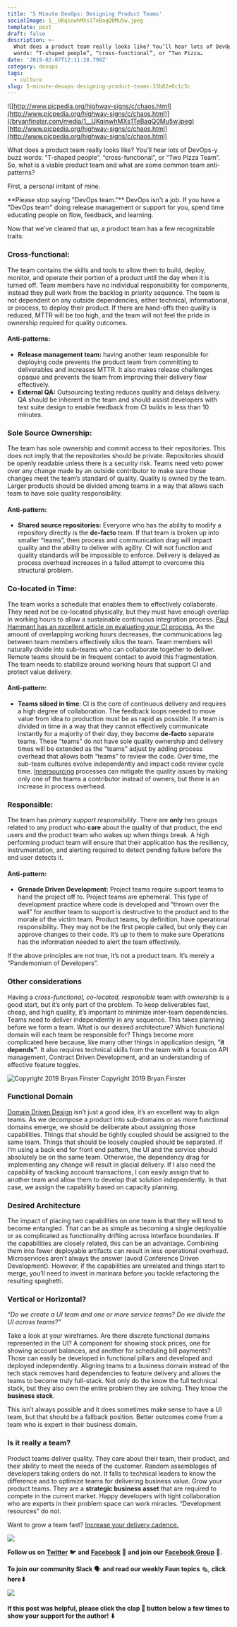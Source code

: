 ```yaml
---
title: '5 Minute DevOps: Designing Product Teams'
socialImage: 1__UKqinwhMXs1TeBaqQ0Mu5w.jpeg
template: post
draft: false
description: >-
  What does a product team really looks like? You’ll hear lots of DevOps-y buzz
  words: “T-shaped people”, “cross-functional”, or “Two Pizza…
date: '2019-02-07T12:11:28.798Z'
category: devops
tags:
  - culture
slug: 5-minute-devops-designing-product-teams-33b82e6c1c5c
---
```


![[http://www.picpedia.org/highway-signs/c/chaos.html](http://www.picpedia.org/highway-signs/c/chaos.html)](/bryanfinster.com/media/1__UKqinwhMXs1TeBaqQ0Mu5w.jpeg)
[http://www.picpedia.org/highway-signs/c/chaos.html](http://www.picpedia.org/highway-signs/c/chaos.html)

What does a product team really looks like? You’ll hear lots of DevOps-y buzz words: “T-shaped people”, “cross-functional”, or “Two Pizza Team”. So, what is a viable product team and what are some common team anti-patterns?

First, a personal irritant of mine.

<rant>   
**Please stop saying "DevOps team."** DevOps isn't a job. If you have a "DevOps team" doing release management or support for you, spend time educating people on flow, feedback, and learning.   
</rant>

Now that we’ve cleared that up, a product team has a few recognizable traits:

### **Cross-functional:**

The team contains the skills and tools to allow them to build, deploy, monitor, and operate their portion of a product until the day when it is turned off. Team members have no individual responsibility for components, instead they pull work from the backlog in priority sequence. The team is not dependent on any outside dependencies, either technical, informational, or process, to deploy their product. If there are hand-offs then quality is reduced, MTTR will be too high, and the team will not feel the pride in ownership required for quality outcomes.

#### Anti-patterns:

*   **Release management team:** having another team responsible for deploying code prevents the product team from committing to deliverables and increases MTTR. It also makes release challenges opaque and prevents the team from improving their delivery flow effectively.
*   **External QA:** Outsourcing testing reduces quality and delays delivery. QA should be inherent in the team and should assist developers with test suite design to enable feedback from CI builds in less than 10 minutes.

### **Sole Source Ownership:**

The team has sole ownership and commit access to their repositories. This does not imply that the repositories should be private. Repositories should be openly readable unless there is a security risk. Teams need veto power over any change made by an outside contributor to make sure those changes meet the team’s standard of quality. Quality is owned by the team. Larger products should be divided among teams in a way that allows each team to have sole quality responsibility.

#### Anti-pattern:

*   **Shared source repositories:** Everyone who has the ability to modify a repository directly is the **de-facto** team. If that team is broken up into smaller “teams”, then process and communication drag will impact quality and the ability to deliver with agility. CI will not function and quality standards will be impossible to enforce. Delivery is delayed as process overhead increases in a failed attempt to overcome this structural problem.

### **Co-located in Time:**

The team works a schedule that enables them to effectively collaborate. They need not be co-located physically, but they must have enough overlap in working hours to allow a sustainable continuous integration process. [Paul Hammant has an excellent article on evaluating your CI process.](https://paulhammant.com/2017/05/01/scoring-continuous-integration/) As the amount of overlapping working hours decreases, the communications lag between team members effectively silos the team. Team members will naturally divide into sub-teams who can collaborate together to deliver. Remote teams should be in frequent contact to avoid this fragmentation. The team needs to stabilize around working hours that support CI and protect value delivery.

#### Anti-pattern:

*   **Teams siloed in time**: CI is the core of continuous delivery and requires a high degree of collaboration. The feedback loops needed to move value from idea to production must be as rapid as possible. If a team is divided in time in a way that they cannot effectively communicate instantly for a majority of their day, they become **de-facto** separate teams. These “teams” do not have sole quality ownership and delivery times will be extended as the “teams” adjust by adding process overhead that allows both “teams” to review the code. Over time, the sub-team cultures evolve independently and impact code review cycle time. [Innersourcing](https://paypal.github.io/InnerSourceCommons/) processes can mitigate the quality issues by making only one of the teams a contributor instead of owners, but there is an increase in process overhead.

### **Responsible:**

The team has _primary support responsibility_. There are **only** two groups related to any product who **care** about the quality of that product, the end users and the product team who wakes up when things break. A high performing product team will ensure that their application has the resiliency, instrumentation, and alerting required to detect pending failure before the end user detects it.

#### Anti-pattern:

*   **Grenade Driven Development:** Project teams require support teams to hand the project off to. Project teams are ephemeral. This type of development practice where code is developed and “thrown over the wall” for another team to support is destructive to the product and to the morale of the victim team. Product teams, by definition, have operational responsibility. They may not be the first people called, but only they can approve changes to their code. It’s up to them to make sure Operations has the information needed to alert the team effectively.

If the above principles are not true, it’s not a product team. It’s merely a “Pandemonium of Developers”.

### Other considerations

Having a _cross-functional, co-located, responsible_ team with _ownership_ is a good start, but it’s only part of the problem. To keep deliverables fast, cheap, and high quality, it’s important to minimize inter-team dependencies. Teams need to deliver independently in any sequence. This takes planning before we form a team. What is our desired architecture? Which functional domain will each team be responsible for? Things become more complicated here because, like many other things in application design, “**it depends”**. It also requires technical skills from the team with a focus on API management, Contract Driven Development, and an understanding of effective feature toggles.

![Copyright 2019 Bryan Finster](/bryanfinster.com/media/1__2dFR5DT1UvEc8heRha1X4Q.png)
Copyright 2019 Bryan Finster

### Functional Domain

[Domain Driven Design](https://en.wikipedia.org/wiki/Domain-driven_design) isn’t just a good idea, it’s an excellent way to align teams. As we decompose a product into sub-domains or as more functional domains emerge, we should be deliberate about assigning those capabilities. Things that should be tightly coupled should be assigned to the same team. Things that should be loosely coupled should be separated. If I’m using a back end for front end pattern, the UI and the service should absolutely be on the same team. Otherwise, the dependency drag for implementing any change will result in glacial delivery. If I also need the capability of tracking account transactions, I can easily assign that to another team and allow them to develop that solution independently. In that case, we assign the capability based on capacity planning.

### Desired Architecture

The impact of placing two capabilities on one team is that they will tend to become entangled. That can be as simple as becoming a single deployable or as complicated as functionality drifting across interface boundaries. If the capabilities are closely related, this can be an advantage. Combining them into fewer deployable artifacts can result in less operational overhead. Microservices aren’t always the answer (avoid Conference Driven Development). However, if the capabilities are unrelated and things start to merge, you’ll need to invest in marinara before you tackle refactoring the resulting spaghetti.

### Vertical or Horizontal?

_“Do we create a UI team and one or more service teams? Do we divide the UI across teams?”_

Take a look at your wireframes. Are there discrete functional domains represented in the UI? A component for showing stock prices, one for showing account balances, and another for scheduling bill payments? Those can easily be developed in functional pillars and developed and deployed independently. Aligning teams to a business domain instead of the tech stack removes hard dependencies to feature delivery and allows the teams to become truly full-stack. Not only do the know the full technical stack, but they also own the entire problem they are solving. They know the **business stack**.

This isn’t always possible and it does sometimes make sense to have a UI team, but that should be a fallback position. Better outcomes come from a team who is expert in their business domain.

### Is it really a team?

Product teams deliver quality. They care about their team, their product, and their ability to meet the needs of the customer. Random assemblages of developers taking orders do not. It falls to technical leaders to know the difference and to optimize teams for delivering business value. Grow your product teams. They are a **strategic business asset** that are required to compete in the current market. Happy developers with tight collaboration who are experts in their problem space can work miracles. “Development resources” do not.

Want to grow a team fast? [Increase your delivery cadence.](https://medium.com/@bdfinst/building-team-maturity-using-continuous-delivery-c3a55676a698)

![](/bryanfinster.com/media/0__Piks8Tu6xUYpF4DU.jpg)

**Follow us on** [**Twitter**](https://twitter.com/joinfaun) 🐦 **and** [**Facebook**](https://www.facebook.com/faun.dev/) 👥 **and join our** [**Facebook Group**](https://www.facebook.com/groups/364904580892967/) 💬**.**

**To join our community Slack** 🗣️ **and read our weekly Faun topics** 🗞️, **click here⬇**

[![](https://cdn-images-1.medium.com/max/2560/0*oSdFkACJxs5iy1oR)](https://www.faun.dev/join/?utm_source=medium.com%2Ffaun&utm_medium=medium&utm_campaign=faunmediumbanner)

#### If this post was helpful, please click the clap 👏 button below a few times to show your support for the author! ⬇
